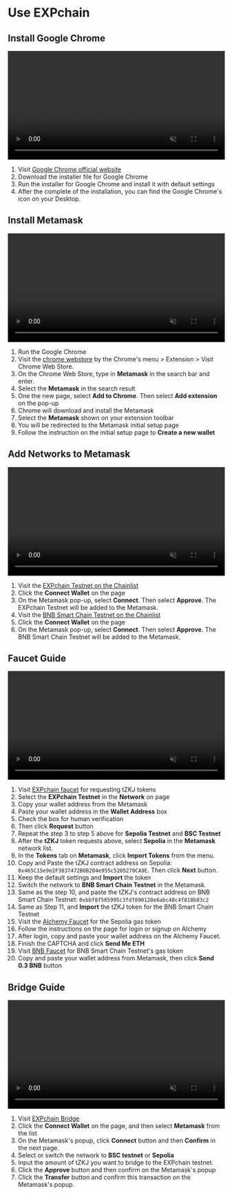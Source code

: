 # Use EXPchain

## Install Google Chrome

<video width="100%" muted controls>
    <source src="https://vitrual-assets.polyhedra.network/EXPchain/tutorial_video/01. Download Google Chrome.mp4" type="video/mp4" />
</video>

1. Visit [Google Chrome official website](https://www.google.com/chrome/)
2. Download the installer file for Google Chrome
3. Run the installer for Google Chrome and install it with default settings
4. After the complete of the installation, you can find the Google Chrome's icon on your Desktop.

## Install Metamask

<video width="100%" muted controls>
    <source src="https://vitrual-assets.polyhedra.network/EXPchain/tutorial_video/02. Install Metamask.mp4" type="video/mp4" />
</video>

1. Run the Google Chrome
2. Visit the [chrome webstore](https://chromewebstore.google.com/) by the Chrome's menu > Extension > Visit Chrome Web Store.
3. On the Chrome Web Store, type in **Metamask** in the search bar and enter.
4. Select the **Metamask** in the search result
5. One the new page, select **Add to Chrome**. Then select **Add extension** on the pop-up
6. Chrome will download and install the Metamask
7. Select the **Metamask** shown on your extension toolbar
8. You will be redirected to the Metamask initial setup page
9. Follow the instruction on the initial setup page to **Create a new wallet**

## Add Networks to Metamask

<video width="100%" muted controls>
    <source src="https://vitrual-assets.polyhedra.network/EXPchain/tutorial_video/03. Wallet Network Configuration.mp4" type="video/mp4" />
</video>

1. Visit the [EXPchain Testnet on the Chainlist](https://chainlist.org/chain/18880)
2. Click the **Connect Wallet** on the page
3. On the Metamask pop-up, select **Connect**. Then select **Approve**. The EXPchain Testnet will be added to the Metamask.
4. Visit the [BNB Smart Chain Testnet on the Chainlist](https://chainlist.org/chain/97)
5. Click the **Connect Wallet** on the page
6. On the Metamask pop-up, select **Connect**. Then select **Approve**. The BNB Smart Chain Testnet will be added to the Metamask.

## Faucet Guide

<video width="100%" muted controls>
    <source src="https://vitrual-assets.polyhedra.network/EXPchain/tutorial_video/04. Faucet Guide.mp4" type="video/mp4" />
</video>

1. Visit [EXPchain faucet](faucet.expchain.ai) for requesting tZKJ tokens
2. Select the **EXPchain Testnet** in the **Network** on page
3. Copy your wallet address from the Metamask
4. Paste your wallet address in the **Wallet Address** box
5. Check the box for human verification
6. Then click **Request** button
7. Repeat the step 3 to step 5 above for **Sepolia Testnet** and **BSC Testnet**
8. After the **tZKJ** token requests above, select **Sepolia** in the **Metamask** network list.
9. In the **Tokens** tab on **Metamask**, click **Import Tokens** from the menu.
10. Copy and Paste the tZKJ contract address on Sepolia: `0x465C15e9e2F3837472B0B204e955c5205270CA9E`. Then click **Next** button.
11. Keep the default settings and **Import** the token
12. Switch the network to **BNB Smart Chain Testnet** in the Metamask.
13. Same as the step 10, and paste the tZKJ's contract address on BNB Smart Chain Testnet: `0xbbf8f565995c3fdf890120e6abc48c4f818b03c2`
14. Same as Step 11, and **Import** the tZKJ token for the BNB Smart Chain Testnet
15. Visit the [Alchemy Faucet](https://www.alchemy.com/faucets/ethereum-sepolia) for the Sepolia gas token
16. Follow the instructions on the page for login or signup on Alchemy
17. After login, copy and paste your wallet address on the Alchemy Faucet.
18. Finish the CAPTCHA and click **Send Me ETH**
19. Visit [BNB Faucet](https://www.bnbchain.org/en/testnet-faucet) for BNB Smart Chain Testnet's gas token
20. Copy and paste your wallet address from Metamask, then click **Send 0.3 BNB** button

## Bridge Guide

<video width="100%" muted controls>
    <source src="https://vitrual-assets.polyhedra.network/EXPchain/tutorial_video/05. Bridge Guide.mp4" type="video/mp4" />
</video>

1. Visit [EXPchain Bridge](https://bridge.expchain.ai/bridge)
2. Click the **Connect Wallet** on the page, and then select **Metamask** from the list
3. On the Metamask's popup, click **Connect** button and then **Confirm** in the next page.
4. Select or switch the network to **BSC testnet** or **Sepolia**
5. Input the amount of tZKJ you want to bridge to the EXPchain testnet.
6. Click the **Approve** button and then confirm on the Metamask's popup
7. Click the **Transfer** button and confirm this transaction on the Metamask's popup.
